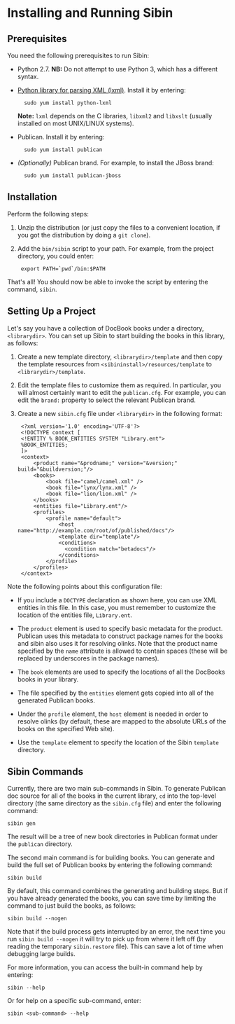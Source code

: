 # Installing and Running Sibin

## Prerequisites

You need the following prerequisites to run Sibin:

* Python 2.7.  **NB:** Do not attempt to use Python 3, which has a different syntax.

* [Python library for parsing XML (lxml)](http://lxml.de/). Install it by entering:

        sudo yum install python-lxml

    **Note:** `lxml` depends on the C libraries, `libxml2` and `libxslt` (usually installed on most UNIX/LINUX systems).
    
* Publican. Install it by entering:

        sudo yum install publican
        
* _(Optionally)_ Publican brand. For example, to install the JBoss brand:

        sudo yum install publican-jboss
        

## Installation

Perform the following steps:

1. Unzip the distribution (or just copy the files to a convenient location, if you got the distribution by doing a `git clone`).

1. Add the `bin/sibin` script to your path. For example, from the project directory, you could enter:

        export PATH=`pwd`/bin:$PATH

That's all! You should now be able to invoke the script by entering the command, `sibin`.

## Setting Up a Project

Let's say you have a collection of DocBook books under a directory, `<librarydir>`. You can set up Sibin to start building the books in this library, as follows:

1. Create a new template directory, `<librarydir>/template` and then copy the template resources from `<sibininstall>/resources/template` to `<librarydir>/template`.

1. Edit the template files to customize them as required. In particular, you will almost certainly want to edit the `publican.cfg`. For example, you can edit the `brand:` property to select the relevant Publican brand.

1. Create a new `sibin.cfg` file under `<librarydir>` in the following format:

        <?xml version='1.0' encoding='UTF-8'?>
        <!DOCTYPE context [
        <!ENTITY % BOOK_ENTITIES SYSTEM "Library.ent">
        %BOOK_ENTITIES;
        ]>
        <context>
            <product name="&prodname;" version="&version;" build="&buildversion;"/>
            <books>
                <book file="camel/camel.xml" />
                <book file="lynx/lynx.xml" />
                <book file="lion/lion.xml" />
            </books>
            <entities file="Library.ent"/>
            <profiles>
                <profile name="default">
                    <host name="http://example.com/root/of/published/docs"/>
                    <template dir="template"/>
                    <conditions>
                      <condition match="betadocs"/>
                    </conditions>
                </profile>
            </profiles>
        </context>

Note the following points about this configuration file:

* If you include a `DOCTYPE` declaration as shown here, you can use XML entities in this file. In this case, you must remember to customize the location of the entities file, `Library.ent`.

* The `product` element is used to specify basic metadata for the product. Publican uses this metadata to construct package names for the books and sibin also uses it for resolving olinks. Note that the product name specified by the `name` attribute is allowed to contain spaces (these will be replaced by underscores in the package names).

* The `book` elements are used to specify the locations of all the DocBooks books in your library.

* The file specified by the `entities` element gets copied into all of the generated Publican books.

* Under the `profile` element, the `host` element is needed in order to resolve olinks (by default, these are mapped to the absolute URLs of the books on the specified Web site).

* Use the `template` element to specify the location of the Sibin `template` directory.


## Sibin Commands

Currently, there are two main sub-commands in Sibin. To generate Publican doc source for all of the books in the current library, `cd` into the top-level directory (the same directory as the `sibin.cfg` file) and enter the following command:

    sibin gen
    
The result will be a tree of new book directories in Publican format under the `publican` directory.

The second main command is for building books. You can generate and build the full set of Publican books by entering the following command:

    sibin build

By default, this command combines the generating and building steps. But if you have already generated the books, you can save time by limiting the command to just build the books, as follows:

    sibin build --nogen

Note that if the build process gets interrupted by an error, the next time you run `sibin build --nogen` it will try to pick up from where it left off (by reading the temporary `sibin.restore` file). This can save a lot of time when debugging large builds.

For more information, you can access the built-in command help by entering:

    sibin --help

Or for help on a specific sub-command, enter:

    sibin <sub-command> --help

